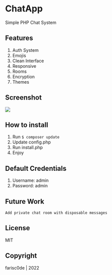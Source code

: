 # ChatApp

Simple PHP Chat System

## Features

1. Auth System
2. Emojis
3. Clean Interface
4. Responsive
5. Rooms
6. Encryption
7. Themes

## Screenshot

![](https://i.imgur.com/Bz2ZEvU.png)

## How to install

1. Run `$ composer update `
2. Update config.php
3. Run install.php
4. Enjoy

## Default Credentials

1. Username: admin
2. Password: admin

## Future Work

```
Add private chat room with disposable messages
```

## License

MIT

## Copyright

farisc0de | 2022
